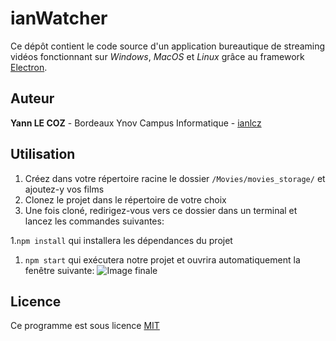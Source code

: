 # ianWatcher

Ce dépôt contient le code source d'un application bureautique de streaming vidéos fonctionnant sur *Windows*, *MacOS* et *Linux* grâce au framework [Electron](https://www.electronjs.org).

## Auteur

**Yann LE COZ** - Bordeaux Ynov Campus Informatique - [ianlcz](https://github.com/ianlcz)

## Utilisation

1. Créez dans votre répertoire racine le dossier `/Movies/movies_storage/` et ajoutez-y vos films
1. Clonez le projet dans le répertoire de votre choix
1. Une fois cloné, redirigez-vous vers ce dossier dans un terminal et lancez les commandes suivantes:

  1.`npm install` qui installera les dépendances du projet
    
  1. `npm start` qui exécutera notre projet et ouvrira automatiquement la fenêtre suivante:
    ![Image finale](https://media.discordapp.net/attachments/688501463005003828/745342847326093472/unknown.png?width=1694&height=1085)

## Licence

Ce programme est  sous licence [MIT](./LICENSE)
